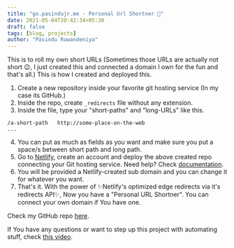 ```yaml
---
title: "go.pasindujr.me - Personal Url Shortner 🔗"
date: 2021-05-04T20:42:34+05:30
draft: false
tags: [blog, projects]
author: "Pasindu Ruwandeniya"
---
```


This is to roll my own short URLs (Sometimes those URLs are actually not short 😉, I just created this and connected a domain I own for the fun and that's all.) 
This is how I created and deployed this.

 1. Create a new repository inside your favorite git hosting service (In my case its GitHub.)
 2. Inside the repo, create ``_redirects`` file without any extension.
 3. Inside the file, type your "short-paths" and "long-URLs" like this.
 
```
/a-short-path   http://some-place-on-the-web
...
```
4. You can put as much as fields as you want and make sure you put a space/s between short path and long path.
5. Go to [Netlify](https://www.netlify.com/), create an account and deploy the above created repo connecting your Git hosting service. Need help? Check [documentation](https://www.netlify.com/blog/2016/09/29/a-step-by-step-guide-deploying-on-netlify/).
6. You will be provided a Netlify-created sub domain and you can change it for whatever you want.
7. That's it. With the power of ✨Netlify's optimized edge redirects via it's redirects API✨, Now you have a "Personal URL Shortner". You can connect your own domain if You have one.

Check my GitHub repo [here](https://github.com/pasindujr/personal-url-shortner).

If You have any questions or want to step up this project with automating stuff, check [this video](https://youtu.be/HL6paXyx6hM).

